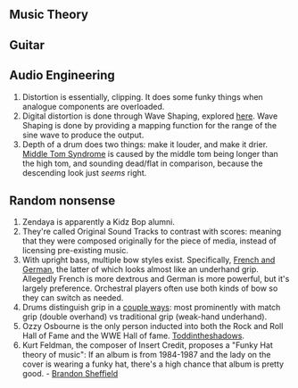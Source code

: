 ## Music Theory

## Guitar

## Audio Engineering
1. Distortion is essentially, clipping. It does some funky things when analogue components are overloaded.
1. Digital distortion is done through Wave Shaping, explored [here](https://benmosheron.gitlab.io/blog/2020/04/26/distortion.html). Wave Shaping is done by providing a mapping function for the range of the sine wave to produce the output.
1. Depth of a drum does two things: make it louder, and make it drier. [Middle Tom Syndrome](https://www.lowvolumedrumming.org/descending-toms/) is caused by the middle tom being longer than the high tom, and sounding dead/flat in comparison, because the descending look just *seems* right.

## Random nonsense
1. Zendaya is apparently a Kidz Bop alumni.
1. They're called Original Sound Tracks to contrast with scores: meaning that they were composed originally for the piece of media, instead of licensing pre-existing music.
1. With upright bass, multiple bow styles exist. Specifically, [French and German](https://gollihurmusic.com/french-or-german-bow-which-should-i-choose/), the latter of which looks almost like an underhand grip. Allegedly French is more dextrous and German is more powerful, but it's largely preference. Orchestral players often use both kinds of bow so they can switch as needed.
1. Drums distinguish grip in a [couple ways](https://www.libertyparkmusic.com/drum-sticks-grip-guide/): most prominently with match grip (double overhand) vs traditional grip (weak-hand underhand).
1. Ozzy Osbourne is the only person inducted into both the Rock and Roll Hall of Fame and the WWE Hall of fame. [Toddintheshadows](https://twitter.com/ShadowTodd/status/1521987595462320128?s=20&t=xQnBuAjYohQBV-F3tZu1Ag).
1. Kurt Feldman, the composer of Insert Credit, proposes a "Funky Hat theory of music": If an album is from 1984-1987 and the lady on the cover is wearing a funky hat, there's a high chance that album is pretty good. - [Brandon Sheffield](https://insertcredit.com/show/253/)
